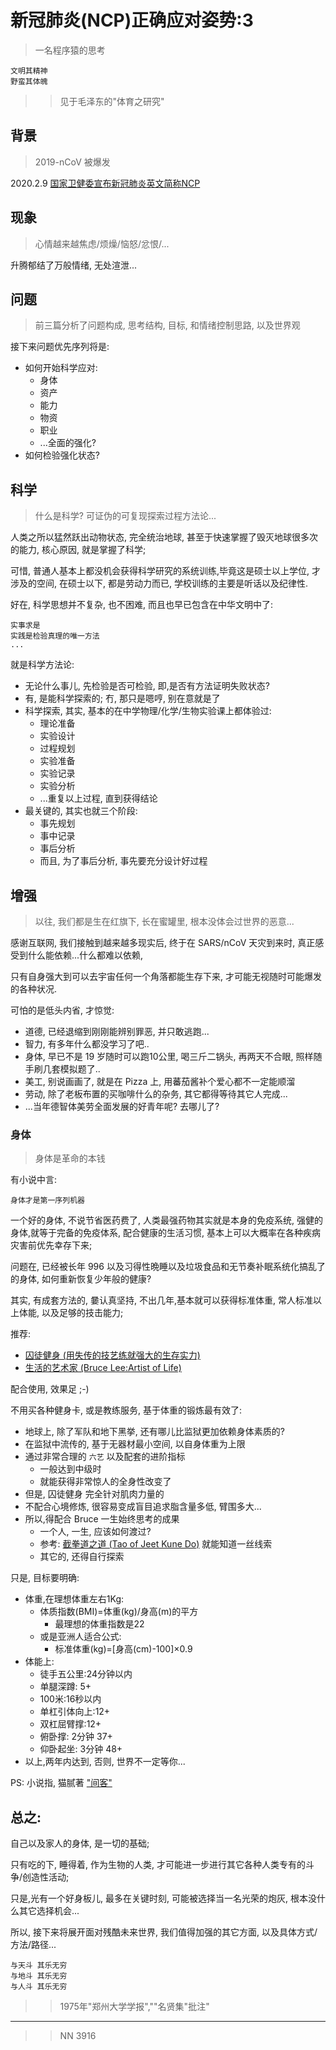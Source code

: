 # 新冠肺炎(NCP)正确应对姿势:3
> 一名程序猿的思考

    文明其精神
    野蛮其体魄

>> 见于毛泽东的"体育之研究"


## 背景
> 2019-nCoV 被爆发

2020.2.9 [国家卫健委宣布新冠肺炎英文简称NCP](http://health.people.com.cn/n1/2020/0209/c14739-31577883.html)

## 现象
> 心情越来越焦虑/烦燥/恼怒/忿恨/...

升腾郁结了万般情绪, 无处渲泄...

## 问题
> 前三篇分析了问题构成, 思考结构, 目标, 和情绪控制思路, 以及世界观

接下来问题优先序列将是:

- 如何开始科学应对:
    + 身体
    + 资产
    + 能力
    + 物资
    + 职业
    + ...全面的强化?
- 如何检验强化状态?


## 科学
> 什么是科学? 可证伪的可复现探索过程方法论...

人类之所以猛然跃出动物状态, 完全统治地球, 甚至于快速掌握了毁灭地球很多次的能力,
核心原因, 就是掌握了科学;

可惜, 普通人基本上都没机会获得科学研究的系统训练,毕竟这是硕士以上学位, 才涉及的空间,
在硕士以下, 都是劳动力而已, 学校训练的主要是听话以及纪律性.

好在, 科学思想并不复杂, 也不困难, 而且也早已包含在中华文明中了:

    实事求是
    实践是检验真理的唯一方法
    ...

就是科学方法论:

- 无论什么事儿, 先检验是否可检验, 即,是否有方法证明失败状态?
- 有, 是能科学探索的; 冇, 那只是嗯哼, 别在意就是了
- 科学探索, 其实, 基本的在中学物理/化学/生物实验课上都体验过:
    + 理论准备
    + 实验设计
    + 过程规划
    + 实验准备
    + 实验记录
    + 实验分析
    + ...重复以上过程, 直到获得结论
- 最关键的, 其实也就三个阶段:
    + 事先规划
    + 事中记录
    + 事后分析
    + 而且, 为了事后分析, 事先要充分设计好过程

## 增强
> 以往, 我们都是生在红旗下, 长在蜜罐里, 根本没体会过世界的恶意...

感谢互联网, 我们接触到越来越多现实后, 终于在 SARS/nCoV 天灾到来时,
真正感受到什么能依赖...什么都难以依赖,

只有自身强大到可以去宇宙任何一个角落都能生存下来, 
才可能无视随时可能爆发的各种状况.

可怕的是低头内省, 才惊觉:

- 道德, 已经退缩到刚刚能辨别罪恶, 并只敢逃跑...
- 智力, 有多年什么都没学习了吧..
- 身体, 早已不是 19 岁随时可以跑10公里, 喝三斤二锅头, 再两天不合眼, 照样随手刷几套模拟题了..
- 美工, 别说画画了, 就是在 Pizza 上, 用蕃茄酱补个爱心都不一定能顺溜
- 劳动, 除了老板布置的买咖啡什么的杂务, 其它都得等待其它人完成...
- ...当年德智体美劳全面发展的好青年呢? 去哪儿了?


### 身体
> 身体是革命的本钱

有小说中言:

    身体才是第一序列机器

一个好的身体, 不说节省医药费了, 
人类最强药物其实就是本身的免疫系统,
强健的身体,就等于完备的免疫体系, 配合健康的生活习惯,
基本上可以大概率在各种疾病灾害前优先幸存下来;

问题在, 已经被长年 996 以及习得性晩睡以及垃圾食品和无节奏补眠系统化搞乱了的身体,
如何重新恢复少年般的健康?

其实, 有成套方法的, 嘦认真坚持, 不出几年,基本就可以获得标准体重, 常人标准以上体能,
以及足够的技击能力;

推荐:

- [囚徒健身 (用失传的技艺练就强大的生存实力)](https://book.douban.com/subject/25717097/)
- [生活的艺术家 (Bruce Lee:Artist of Life)](https://book.douban.com/subject/21355964/)

配合使用, 效果足 ;-)

不用买各种健身卡, 或是教练服务, 基于体重的锻炼最有效了:

- 地球上, 除了军队和地下黑挙, 还有哪儿比监狱更加依赖身体素质的?
- 在监狱中流传的, 基于无器材最小空间, 以自身体重为上限
- 通过非常合理的 `六艺` 以及配套的进阶指标
    + 一般达到中级时
    + 就能获得非常惊人的全身性改变了
- 但是, 囚徒健身 完全针对肌肉力量的
- 不配合心境修炼, 很容易变成盲目追求脂含量多低, 臂围多大...
- 所以,得配合 Bruce 一生始终思考的成果
    + 一个人, 一生, 应该如何渡过?
    + 参考: [截拳道之道 (Tao of Jeet Kune Do)](https://book.douban.com/subject/25927567/) 就能知道一丝线索
    + 其它的, 还得自行探索

只是, 目标要明确:

- 体重,在理想体重左右1Kg:
    + 体质指数(BMI)=体重(kg)/身高(m)的平方
        * 最理想的体重指数是22
    + 或是亚洲人适合公式:
        * 标准体重(kg)=[身高(cm)-100]×0.9
- 体能上:
    + 徒手五公里:24分钟以内
    + 单腿深蹲: 5+
    + 100米:16秒以内
    + 单杠引体向上:12+
    + 双杠屈臂撑:12+
    + 俯卧撑: 2分钟 37+
    + 仰卧起坐: 3分钟 48+
- 以上,两年内达到, 否则, 世界不一定等你...


PS:
小说指, 猫腻著 ["间客"](https://book.qidian.com/info/1223147)



## 总之:
自己以及家人的身体, 是一切的基础;

只有吃的下, 睡得着, 作为生物的人类, 才可能进一步进行其它各种人类专有的斗争/创造性活动;

只是,光有一个好身板儿, 最多在关键时刻, 可能被选择当一名光荣的炮灰,
根本没什么其它选择机会...

所以, 接下来将展开面对残酷未来世界, 我们值得加强的其它方面, 以及具体方式/方法/路径...




    与天斗 其乐无穷
    与地斗 其乐无穷
    与人斗 其乐无穷


>> 1975年"郑州大学学报",""名贤集"批注"

------------

>> NN 3916

